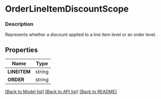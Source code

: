 # OrderLineItemDiscountScope


### Description

Represents whether a discount applied to a line item level or an order level.

## Properties
Name | Type
------------ | -------------
**LINEITEM** | string
**ORDER** | string

[[Back to Model list]](../README.md#documentation-for-models) [[Back to API list]](../README.md#documentation-for-api-endpoints) [[Back to README]](../README.md)


